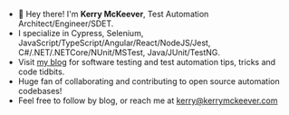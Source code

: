 - 👋 Hey there! I'm <b>Kerry McKeever</b>, Test Automation Architect/Engineer/SDET.
- I specialize in Cypress, Selenium, JavaScript/TypeScript/Angular/React/NodeJS/Jest, C#/.NET/.NETCore/NUnit/MSTest, Java/JUnit/TestNG.
- Visit <a href="https://www.kerrymckeever.com" target="_blank" rel="noopener noreferrer">my blog</a> for software testing and test automation tips, tricks and code tidbits.
- Huge fan of collaborating and contributing to open source automation codebases!
- Feel free to follow by blog, or reach me at kerry@kerrymckeever.com

<!---
kpmck/kpmck is a ✨ special ✨ repository because its `README.md` (this file) appears on your GitHub profile.
You can click the Preview link to take a look at your changes.
--->
